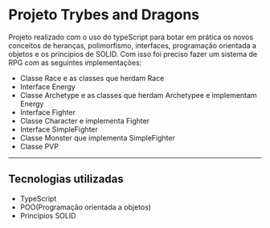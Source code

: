 # Projeto Trybes and Dragons
Projeto realizado com o uso do typeScript para botar em prática os novos conceitos de heranças, polimorfismo, interfaces, programação orientada a objetos e os princípios de SOLID.
Com isso foi preciso fazer um sistema de RPG com as seguintes implementações:
   - Classe Race e as classes que herdam Race
   - Interface Energy
   - Classe Archetype e as classes que herdam Archetypee e implementam Energy
   - Interface Fighter
   - Classe Character e implementa Fighter
   - Interface SimpleFighter
   - Classe Monster que implementa SimpleFighter
   - Classe PVP

---
## Tecnologias utilizadas
 - TypeScript
 - POO(Programação orientada a objetos)
 - Princípios SOLID
